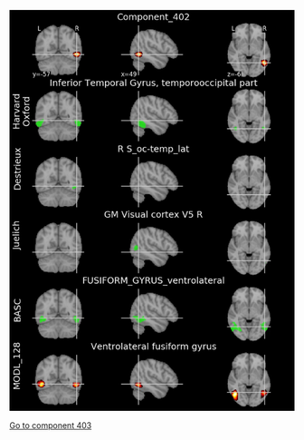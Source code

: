 


![402](preliminary/402.jpg "Component 402")

[Go to component 403](https://parietal-inria.github.io/MODL_atlas/1024/403 "Component 403")
